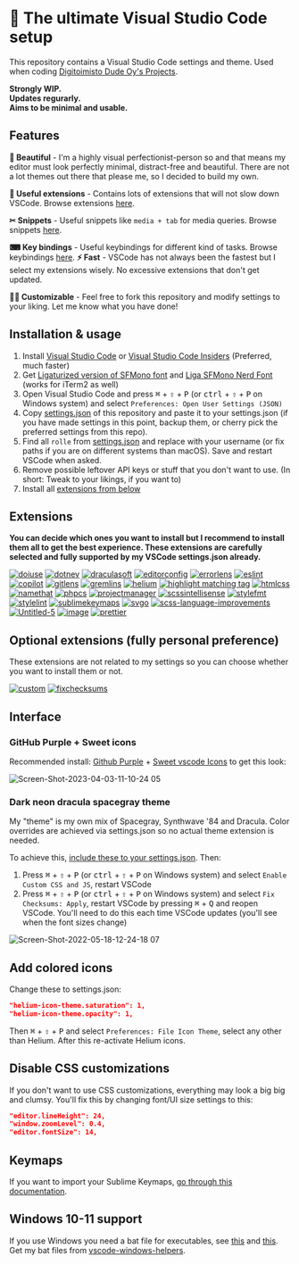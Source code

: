 # 🚀 The ultimate Visual Studio Code setup

This repository contains a Visual Studio Code settings and theme.
Used when coding [Digitoimisto Dude Oy's Projects](https://github.com/digitoimistodude).

**Strongly WIP.**<br>
**Updates regurarly.**<br>
**Aims to be minimal and usable.**<br>

## Features

**🎨 Beautiful** - I'm a highly visual perfectionist-person so and that means my editor must look perfectly minimal, distract-free and beautiful. There are not a lot themes out there that please me, so I decided to build my own.

**🧠 Useful extensions** - Contains lots of extensions that will not slow down VSCode. Browse extensions [here](#extensions).

**✂ Snippets** - Useful snippets like `media + tab` for media queries. Browse snippets [here](https://github.com/ronilaukkarinen/vscode-settings/tree/master/snippets).

**⌨ Key bindings** - Useful keybindings for different kind of tasks. Browse keybindings [here](https://github.com/ronilaukkarinen/vscode-settings/blob/master/keybindings.json).
**⚡ Fast** - VSCode has not always been the fastest but I select my extensions wisely. No excessive extensions that don't get updated.

**👨‍💻 Customizable** - Feel free to fork this repository and modify settings to your liking. Let me know what you have done!

## Installation & usage

1. Install [Visual Studio Code](https://code.visualstudio.com/) or [Visual Studio Code Insiders](https://code.visualstudio.com/insiders/) (Preferred, much faster)
2. Get [Ligaturized version of SFMono font](https://github.com/lemeb/a-better-ligaturizer/blob/master/output-fonts/SFMono.ttf) and [Liga SFMono Nerd Font](https://github.com/shaunsingh/SFMono-Nerd-Font-Ligaturized) (works for iTerm2 as well)
3. Open Visual Studio Code and press <kbd>⌘</kbd> <span>+</span> <kbd>⇧</kbd> <span>+</span> <kbd>P</kbd> (or <kbd>ctrl</kbd> <span>+</span> <kbd>⇧</kbd> <span>+</span> <kbd>P</kbd> on Windows system) and select `Preferences: Open User Settings (JSON)`
4. Copy [settings.json](https://raw.githubusercontent.com/ronilaukkarinen/vscode-settings/master/settings.json) of this repository and paste it to your settings.json (if you have made settings in this point, backup them, or cherry pick the preferred settings from this repo).
5. Find all `rolle` from [settings.json](https://raw.githubusercontent.com/ronilaukkarinen/vscode-settings/master/settings.json) and replace with your username (or fix paths if you are on different systems than macOS). Save and restart VSCode when asked.
6. Remove possible leftover API keys or stuff that you don't want to use. (In short: Tweak to your likings, if you want to)
7. Install all [extensions from below](https://github.com/ronilaukkarinen/vscode-settings#extensions)

## Extensions

**You can decide which ones you want to install but I recommend to install them all to get the best experience. These extensions are carefully selected and fully supported by my VSCode settings.json already.**

[![doiuse](https://user-images.githubusercontent.com/1534150/169010213-7ce820ae-4e31-4bc7-9dfe-c05293e2acf3.jpg)](https://marketplace.visualstudio.com/items?itemName=mrmlnc.vscode-doiuse) [![dotnev](https://user-images.githubusercontent.com/1534150/169011125-f44eb153-618f-4cda-af12-36a6e129b9c6.jpg)](https://marketplace.visualstudio.com/items?itemName=mikestead.dotenv) [![draculasoft](https://user-images.githubusercontent.com/1534150/169011196-483d7b2b-7019-457a-82f4-5bfa39dc0445.jpg)](https://marketplace.visualstudio.com/items?itemName=yomed.theme-dracula-soft) [![editorconfig](https://user-images.githubusercontent.com/1534150/169011405-e3d8c3ac-5fd5-4073-9c02-90d87d3d293b.jpg)](https://marketplace.visualstudio.com/items?itemName=EditorConfig.EditorConfig) [![errorlens](https://user-images.githubusercontent.com/1534150/169011505-7cd30b14-c71f-472e-9bc8-e9be21e3cc79.jpg)](https://marketplace.visualstudio.com/items?itemName=usernamehw.errorlens) [![eslint](https://user-images.githubusercontent.com/1534150/169011658-3c306ae4-c6e3-4c8f-9de2-40841f0424c9.jpg)](https://marketplace.visualstudio.com/items?itemName=dbaeumer.vscode-eslint) [![copilot](https://user-images.githubusercontent.com/1534150/169012224-d246cdf9-71a5-41c0-b436-7a95773837ba.jpg)](https://marketplace.visualstudio.com/items?itemName=GitHub.copilot) [![gitlens](https://user-images.githubusercontent.com/1534150/169012292-feb5921d-943f-46d9-bd77-c1b3ee8324bf.jpg)](https://marketplace.visualstudio.com/items?itemName=eamodio.gitlens) [![gremlins](https://user-images.githubusercontent.com/1534150/169012379-a1590bf1-2027-42d9-8783-d53cffa2d513.jpg)](https://marketplace.visualstudio.com/items?itemName=nhoizey.gremlins) [![helium](https://user-images.githubusercontent.com/1534150/169012440-8db77f09-662b-4aac-8883-ab40c8e093b6.jpg)](https://marketplace.visualstudio.com/items?itemName=helgardrichard.helium-icon-theme) [![highlight matching tag](https://user-images.githubusercontent.com/1534150/169012659-af3e5ee5-b7cf-4c5a-b0c2-a3563c2e5fd3.jpg)](https://marketplace.visualstudio.com/items?itemName=vincaslt.highlight-matching-tag) [![htmlcss](https://user-images.githubusercontent.com/1534150/169012766-49cb2677-6759-4694-8e55-9cd2e9272e40.jpg)](https://marketplace.visualstudio.com/items?itemName=ecmel.vscode-html-css) [![namethat](https://user-images.githubusercontent.com/1534150/169012864-3474d873-31d6-485b-a908-45d55181e1d1.jpg)](https://marketplace.visualstudio.com/items?itemName=guillaumedoutriaux.name-that-color) [![phpcs](https://user-images.githubusercontent.com/1534150/169013048-2df3535f-a5d7-4b8a-9875-feb2094a6f5e.jpg)](https://marketplace.visualstudio.com/items?itemName=shevaua.phpcs) [![projectmanager](https://user-images.githubusercontent.com/1534150/169013150-656e4aec-8c83-4439-8694-8f69713ff4d1.jpg)](https://marketplace.visualstudio.com/items?itemName=alefragnani.project-manager) [![scssintellisense](https://user-images.githubusercontent.com/1534150/169013301-71be361e-f8dd-4016-b618-fa4bbba8d692.jpg)](https://marketplace.visualstudio.com/items?itemName=mrmlnc.vscode-scss) [![stylefmt](https://user-images.githubusercontent.com/1534150/169013438-aa324da1-8520-4349-91d2-a868988dc812.jpg)](https://marketplace.visualstudio.com/items?itemName=ronilaukkarinen.vscode-stylefmt) [![stylelint](https://user-images.githubusercontent.com/1534150/169013559-571915dd-ddf8-49d3-9ca1-cbb4d77156e3.jpg)](https://marketplace.visualstudio.com/items?itemName=stylelint.vscode-stylelint) [![sublimekeymaps](https://user-images.githubusercontent.com/1534150/169013691-30ccd503-59ad-4def-bb3d-70c5043e89ee.jpg)](https://marketplace.visualstudio.com/items?itemName=ms-vscode.sublime-keybindings) [![svgo](https://user-images.githubusercontent.com/1534150/169013778-6d87922d-63eb-4615-894e-e789e983d1a0.jpg)](https://marketplace.visualstudio.com/items?itemName=1000ch.svgo) [![scss-language-improvements](https://user-images.githubusercontent.com/1534150/169248621-123544ed-f941-4d0f-826c-c1efd62fcc8a.png)](https://marketplace.visualstudio.com/items?itemName=ronilaukkarinen.scss-language-improvements) [![Untitled-5](https://user-images.githubusercontent.com/1534150/170866383-45b0ffb8-b555-412d-b48f-2c7e324e533f.jpg)](https://marketplace.visualstudio.com/items?itemName=vunguyentuan.vscode-css-variables) [![image](https://user-images.githubusercontent.com/1534150/193775339-6aebd2e4-9581-40f5-891f-38043f4a85ac.png)](https://marketplace.visualstudio.com/items?itemName=SolomonRosemite.lsp-todo) [![prettier](https://user-images.githubusercontent.com/1534150/219147470-d8b4bd27-9e85-446f-a5e9-b5a792d3ea8d.png)](https://marketplace.visualstudio.com/items?itemName=esbenp.prettier-vscode)

## Optional extensions (fully personal preference)

These extensions are not related to my settings so you can choose whether you want to install them or not.

[![custom](https://user-images.githubusercontent.com/1534150/169010107-47b0a358-7107-4097-b152-ee3c0676aec2.jpg)](https://marketplace.visualstudio.com/items?itemName=be5invis.vscode-custom-css) [![fixchecksums](https://user-images.githubusercontent.com/1534150/169012114-32d71a14-45d3-446c-944f-727f468cbbbc.jpg)](https://marketplace.visualstudio.com/items?itemName=lehni.vscode-fix-checksums)

## Interface

### GitHub Purple + Sweet icons

Recommended install: [Github Purple](https://marketplace.visualstudio.com/items?itemName=4a454646.github-purple) + [Sweet vscode Icons](https://marketplace.visualstudio.com/items?itemName=EliverLara.sweet-vscode-icons) to get this look:

![Screen-Shot-2023-04-03-11-10-24 05](https://user-images.githubusercontent.com/1534150/229450660-3a8c26e6-2382-4f4a-bf66-560edd54edd4.png)

### Dark neon dracula spacegray theme

My "theme" is my own mix of Spacegray, Synthwave '84 and Dracula. Color overrides are achieved via settings.json so no actual theme extension is needed.

To achieve this, [include these to your settings.json](https://github.com/ronilaukkarinen/vscode-settings/blob/57549e1214e15e4529e690069f32ac57a234e04f/settings.json#L509-L844). Then:

1. Press <kbd>⌘</kbd> <span>+</span> <kbd>⇧</kbd> <span>+</span> <kbd>P</kbd> (or <kbd>ctrl</kbd> <span>+</span> <kbd>⇧</kbd> <span>+</span> <kbd>P</kbd> on Windows system) and select `Enable Custom CSS and JS`, restart VSCode
2. Press <kbd>⌘</kbd> <span>+</span> <kbd>⇧</kbd> <span>+</span> <kbd>P</kbd> (or <kbd>ctrl</kbd> <span>+</span> <kbd>⇧</kbd> <span>+</span> <kbd>P</kbd> on Windows system) and select `Fix Checksums: Apply`, restart VSCode by pressing  <kbd>⌘</kbd> <span>+</span> <kbd>Q</kbd> and reopen VSCode. You'll need to do this each time VSCode updates (you'll see when the font sizes change)

![Screen-Shot-2022-05-18-12-24-18 07](https://user-images.githubusercontent.com/1534150/169008168-ce74d88f-21fe-4b46-8896-912e1b9bc62a.png)

## Add colored icons

Change these to settings.json:

```json
"helium-icon-theme.saturation": 1,
"helium-icon-theme.opacity": 1,
```

Then <kbd>⌘</kbd> <span>+</span> <kbd>⇧</kbd> <span>+</span> <kbd>P</kbd> and select `Preferences: File Icon Theme`, select any other than Helium. After this re-activate Helium icons.

## Disable CSS customizations 

If you don't want to use CSS customizations, everything may look a big big and clumsy. You'll fix this by changing font/UI size settings to this:

```json
"editor.lineHeight": 24,
"window.zoomLevel": 0.4,
"editor.fontSize": 14,
```



## Keymaps

If you want to import your Sublime Keymaps, [go through this documentation](https://marketplace.visualstudio.com/items?itemName=ms-vscode.sublime-keybindings).

## Windows 10-11 support

If you use Windows you need a bat file for executables, see [this](https://github.com/microsoft/vscode/issues/22391#issuecomment-310593201) and [this](https://www.reddit.com/r/bashonubuntuonwindows/comments/77idb8/where_is_the_executable_for_the_new_wsl_ubuntu_in/donn90c/?utm_source=reddit&utm_medium=web2x&context=3). Get my bat files from [vscode-windows-helpers](https://github.com/ronilaukkarinen/vscode-windows-helpers).
